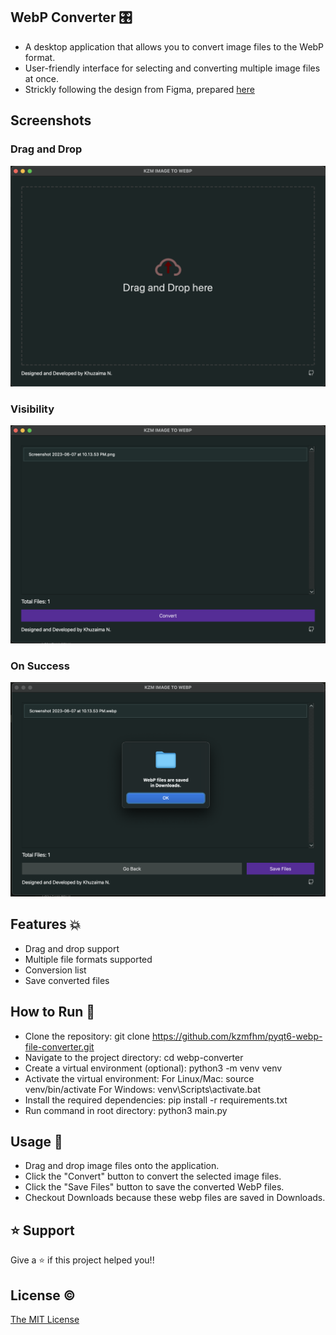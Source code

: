 ## WebP Converter 🎛️

- A desktop application that allows you to convert image files to the WebP format.
- User-friendly interface for selecting and converting multiple image files at once. 
- Strickly following the design from Figma, prepared [here](https://www.figma.com/file/HnLPap7IYzPJAhKSRwNFyE/Convert-to-WebP?type=design&node-id=0-1&t=LnXqhTRKqZVdM4mT-0)


## Screenshots

### Drag and Drop
![1_main](images/README/1_main.png)

### Visibility
![2_files](images/README/2_files.png)

### On Success 
![3_on_success](images/README/3_on_success.png)

## Features 💥

- Drag and drop support
- Multiple file formats supported
- Conversion list
- Save converted files

## How to Run 🚀

- Clone the repository: git clone https://github.com/kzmfhm/pyqt6-webp-file-converter.git
- Navigate to the project directory: cd webp-converter
- Create a virtual environment (optional): python3 -m venv venv
- Activate the virtual environment:
        For Linux/Mac: source venv/bin/activate
        For Windows: venv\Scripts\activate.bat
- Install the required dependencies: pip install -r requirements.txt
- Run command in root directory: python3 main.py

## Usage 📃

- Drag and drop image files onto the application.
- Click the "Convert" button to convert the selected image files.
- Click the "Save Files" button to save the converted WebP files.
- Checkout Downloads because these webp files are saved in Downloads.


## ⭐️ Support

Give a ⭐️ if this project helped you!!

## License ©

[The MIT License](LICENSE)